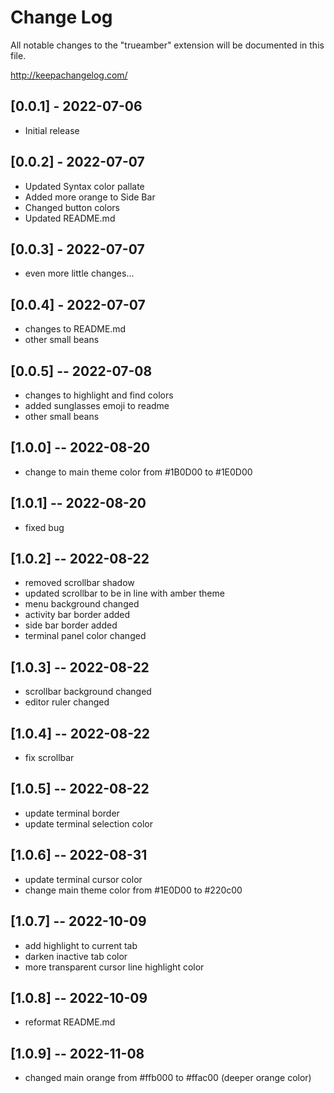 # Change Log

All notable changes to the "trueamber" extension will be documented in this file.

http://keepachangelog.com/

## [0.0.1] - 2022-07-06

- Initial release

## [0.0.2] - 2022-07-07

- Updated Syntax color pallate 
- Added more orange to Side Bar
- Changed button colors
- Updated README.md 

## [0.0.3] - 2022-07-07
- even more little changes...

## [0.0.4] - 2022-07-07
- changes to README.md
- other small beans

## [0.0.5] -- 2022-07-08
- changes to highlight and find colors
- added sunglasses emoji to readme
- other small beans

## [1.0.0] -- 2022-08-20
- change to main theme color from #1B0D00 to #1E0D00

## [1.0.1] -- 2022-08-20
- fixed bug

## [1.0.2] -- 2022-08-22
- removed scrollbar shadow
- updated scrollbar to be in line with amber theme
- menu background changed
- activity bar border added
- side bar border added
- terminal panel color changed

## [1.0.3] -- 2022-08-22
- scrollbar background changed
- editor ruler changed

## [1.0.4] -- 2022-08-22
- fix scrollbar

## [1.0.5] -- 2022-08-22
- update terminal border
- update terminal selection color

## [1.0.6] -- 2022-08-31
- update terminal cursor color
- change main theme color from #1E0D00 to #220c00

## [1.0.7] -- 2022-10-09
- add highlight to current tab
- darken inactive tab color
- more transparent cursor line highlight color

## [1.0.8] -- 2022-10-09
- reformat README.md

## [1.0.9] -- 2022-11-08
- changed main orange from #ffb000 to #ffac00 (deeper orange color)